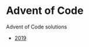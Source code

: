 # Advent of Code

Advent of Code solutions

- [2019](https://github.com/PButcher/Advent-of-Code/tree/master/2019)
